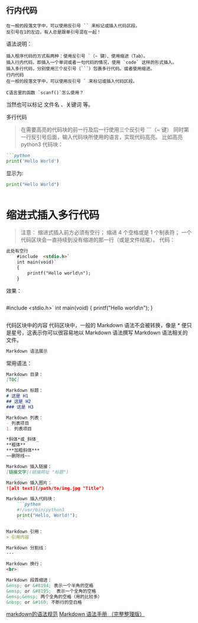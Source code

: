 ## 行内代码
```
在一般的段落文字中，可以使用反引号 `` 来标记或插入代码区段。
反引号在1的左边，有人总是跟单引号混在一起！
```
语法说明：
```
插入程序代码的方式有两种：使用反引号 `（~ 键）、使用缩进（Tab）。
插入行内代码，即插入一个单词或者一句代码的情况，使用 `code` 这样的形式插入。
插入多行代码，分别使用三个反引号（```）包裹多行代码。或者使用缩进。
行内代码
在一般的段落文字中，可以使用反引号 ` 来标记或插入代码区段。
```
```
C语言里的函数 `scanf()`怎么使用？
```

当然也可以标记 文件名 、关键词 等。

多行代码
> 在需要高亮的代码块的前一行及后一行使用三个反引号 ```（~ 键）
> 同时第一行反引号后面，输入代码块所使用的语言，实现代码高亮。
> 比如高亮 python3 代码块：

```markdown
```python
print('Hello World')
```
显示为:
```python
print("Hello World")
```
```
```
# 缩进式插入多行代码
> 注意：
> 缩进式插入前方必须有空行；
> 缩进 4 个空格或是 1 个制表符；
> 一个代码区块会一直持续到没有缩进的那一行（或是文件结尾）。
代码：
```markdown
此处有空行
    #include  <stdio.h>`
    int main(void)`
    {
        printf("Hello world\n");
    }
```
效果：
```markdown
```
#include  <stdio.h>`
int main(void)
{
    printf("Hello world\n");
}
```
```
代码区块中的内容
代码区块中，一般的 Markdown 语法不会被转换，像是 * 便只是星号，这表示你可以很容易地以 Markdown 语法撰写 Markdown 语法相关的文件。
```markdown
Markdown 语法展示
```
常用语法：
```markdown
Markdown 目录：
[TOC]

Markdown 标题：
# 这是 H1
## 这是 H2
### 这是 H3

Markdown 列表：
- 列表项目
1. 列表项目

*斜体*或_斜体_
**粗体**
***加粗斜体***
~~删除线~~

Markdown 插入链接：
[链接文字](链接网址 "标题")

Markdown 插入图片：
![alt text](/path/to/img.jpg "Title")

Markdown 插入代码块：
    ```python
    #!/usr/bin/python3
    print("Hello, World!");
    ```

Markdown 引用：
> 引用内容

Markdown 分割线：
---

Markdown 换行：
<br>

Markdown 段首缩进：
&ensp; or &#8194; 表示一个半角的空格
&emsp; or &#8195;  表示一个全角的空格
&emsp;&emsp; 两个全角的空格（用的比较多）
&nbsp; or &#160; 不断行的空白格
```
[markdown的语法规范](https://www.jianshu.com/p/84481d344a3f)
[Markdown 语法手册 （完整整理版）](https://blog.csdn.net/witnessai1/article/details/52551362)
